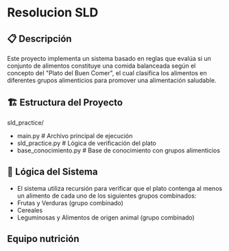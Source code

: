 # Resolucion SLD
## 📋 Descripción

Este proyecto implementa un sistema basado en reglas que evalúa si un conjunto de alimentos constituye una comida balanceada según el concepto del "Plato del Buen Comer", el cual clasifica los alimentos en diferentes grupos alimenticios para promover una alimentación saludable.

## 🏗️ Estructura del Proyecto
sld_practice/
- main.py # Archivo principal de ejecución
- sld_practice.py # Lógica de verificación del plato
- base_conocimiento.py # Base de conocimiento con grupos alimenticios

## 🧠 Lógica del Sistema
- El sistema utiliza recursión para verificar que el plato contenga al menos un alimento de cada uno de los siguientes grupos combinados:
- Frutas y Verduras (grupo combinado)
- Cereales
- Leguminosas y Alimentos de origen animal (grupo combinado)

## Equipo nutrición
